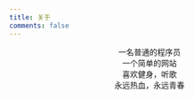 ```yaml
---
title: 关于
comments: false
---
```


<center>一名普通的程序员</center>

<center>一个简单的网站</center>

<center>喜欢健身，听歌</center>

<center>永远热血，永远青春</center>
